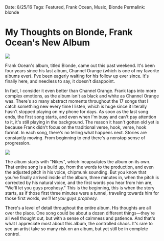 Date: 8/25/16
Tags: Featured, Frank Ocean, Music, Blonde
Permalink: blonde

# My Thoughts on Blonde, Frank Ocean's New Album

![][image-1]

Frank Ocean's album, titled Blonde, came out this past weekend. It's been four years since his last album, Channel Orange (which is one of my favorite albums ever). I've been eagerly waiting for his follow up ever since. It's finally here, and needless to say, it doesn't disappoint.

In fact, I consider it even better than Channel Orange. Frank taps into more complex emotions, as the album isn't as black and white as Channel Orange was. There's so many abstract moments throughout the 17 songs that I catch something new every time I listen, which is huge since it literally hasn't stopped playing on my phone for days. As soon as the last song ends, the first song starts, and even when I'm busy and can't pay attention to it, it's still playing in the background. The reason it hasn't gotten old yet is because Frank didn't focus on the traditional verse, hook, verse, hook format. In each song, there's no telling what happens next. Stories are constantly moving. From beginning to end there's a nonstop sense of progression.

![][image-2]

The album starts with "Nikes", which incapsulates the album on its own. That entire song is a build up, from the words to the production, and even the adjusted pitch in his voice, chipmunk sounding. But you know that you've finally arrived inside of the album, three minutes in, when the pitch is corrected by his natural voice, and the first words you hear from him are, "We'll let you guys prophesy." This is the beginning, this is when the story starts, as if those first three minutes were a tunnel, traveling towards him for those first words, *we'll let you guys prophesy.*

There's a level of detail throughout the entire album. His thoughts are all over the place. One song could be about a dozen different things—they're all well thought out, but with a sense of calmness and patience. And that's what I appreciate most about this album, the controlled chaos. It's rare to see an artist take so many risk on an album, but yet still be in complete control. 

[image-1]:	https://dl.dropboxusercontent.com/s/mp198iqqf0utdi8/IMG_6128.jpeg
[image-2]:	http://www.rap-up.com/wp-content/uploads/2016/08/frank-ocean.jpg